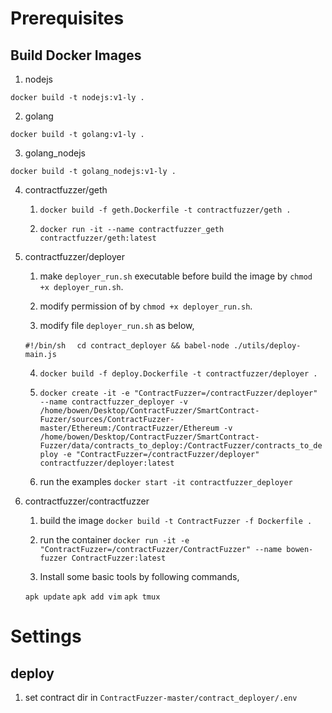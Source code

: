 
# Prerequisites
## Build Docker Images
1. nodejs

```docker build -t nodejs:v1-ly .```

2. golang

```docker build -t golang:v1-ly .```

3. golang_nodejs

```docker build -t golang_nodejs:v1-ly .```

4. contractfuzzer/geth

	1. ```docker build -f geth.Dockerfile -t contractfuzzer/geth .```

	2. ```docker run -it --name contractfuzzer_geth contractfuzzer/geth:latest```

5. contractfuzzer/deployer

	1. make `deployer_run.sh` executable before build the image by ```chmod +x deployer_run.sh```.

	2. modify permission of by `chmod +x deployer_run.sh`.

	3. modify file `deployer_run.sh` as below,

	```#!/bin/sh ```
	``` cd contract_deployer && babel-node ./utils/deploy-main.js```

	4. ```docker build -f deploy.Dockerfile -t contractfuzzer/deployer .```

	5. ```docker create -it -e "ContractFuzzer=/contractFuzzer/deployer" --name contractfuzzer_deployer -v /home/bowen/Desktop/ContractFuzzer/SmartContract-Fuzzer/sources/ContractFuzzer-master/Ethereum:/ContractFuzzer/Ethereum -v /home/bowen/Desktop/ContractFuzzer/SmartContract-Fuzzer/data/contracts_to_deploy:/ContractFuzzer/contracts_to_deploy -e "ContractFuzzer=/contractFuzzer/deployer" contractfuzzer/deployer:latest```

	6. run the examples ```docker start -it contractfuzzer_deployer```

6. contractfuzzer/contractfuzzer

	1. build the image ```docker build -t ContractFuzzer -f Dockerfile .```

	2. run the container ```docker run -it -e "ContractFuzzer=/contractFuzzer/ContractFuzzer" --name bowen-fuzzer ContractFuzzer:latest```

	3. Install some basic tools by following commands,

	```apk update```
	```apk add vim```
	```apk tmux```

# Settings

## deploy
1. set contract dir in `ContractFuzzer-master/contract_deployer/.env`

